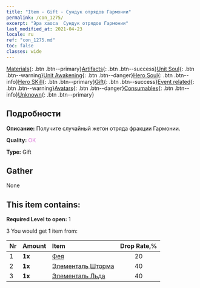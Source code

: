 ```yaml
---
title: "Item - Gift - Сундук отрядов Гармонии"
permalink: /con_1275/
excerpt: "Эра хаоса  Сундук отрядов Гармонии"
last_modified_at: 2021-04-23
locale: ru
ref: "con_1275.md"
toc: false
classes: wide
---
```

 [Materials](/ItemsRU/){: .btn .btn--primary}[Artifacts](/ItemsRU/Artifacts/){: .btn .btn--success}[Unit Soul](/ItemsRU/UnitSoul/){: .btn .btn--warning}[Unit Awakening](/ItemsRU/UnitAwakening/){: .btn .btn--danger}[Hero Soul](/ItemsRU/HeroSoul/){: .btn .btn--info}[Hero SKill](/ItemsRU/HeroSkill/){: .btn .btn--primary}[Gift](/ItemsRU/Gift/){: .btn .btn--success}[Event related](/ItemsRU/Events/){: .btn .btn--warning}[Avatars](/ItemsRU/Avatars/){: .btn .btn--danger}[Consumables](/ItemsRU/Consumables/){: .btn .btn--info}[Unknown](/ItemsRU/Unknown/){: .btn .btn--primary}

## Подробности
 **Описание:** Получите случайный жетон отряда фракции Гармонии.

 **Quality:** <span style="color: #DA70D6">OK</span>

 **Type:** Gift

## Gather

  None

## This item contains:

 **Required Level to open:** 1

 3 You would get **1** item  from:

  | Nr | Amount |     Item    | Drop Rate,% |
  |:---|:-------|:------------|:---------:|
  | 1 |  **1x** | [Фея](/ItemsRU/unt_262/) | 20 | 
  | 2 |  **1x** | [Элементаль Шторма](/ItemsRU/unt_263/) | 40 | 
  | 3 |  **1x** | [Элементаль Льда](/ItemsRU/unt_264/) | 40 | 
